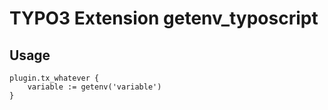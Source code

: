 # TYPO3 Extension getenv_typoscript

## Usage

```
plugin.tx_whatever {
    variable := getenv('variable')
}
```